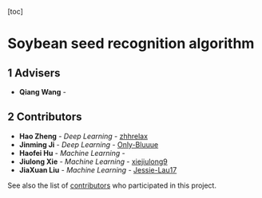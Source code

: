 [toc]

# **Soybean seed recognition algorithm**

## **1 Advisers**
* **Qiang Wang** - []()

## **2 Contributors**
* **Hao Zheng** - *Deep Learning* - [zhhrelax](https://github.com/zhhrelax)
* **Jinming Ji** - *Deep Learning* - [Only-Bluuue](https://github.com/Only-Bluuue)
* **Haofei Hu** - *Machine Learning* - []()
* **Jiulong Xie** - *Machine Learning* - [xiejiulong9](https://github.com/xiejiulong9)
* **JiaXuan Liu** - *Machine Learning* - [Jessie-Lau17](https://github.com/Jessie-Lau17)
 
See also the list of [contributors](https://github.com/Jessie-Lau17/Soybean-seed-recognition-algorithm/graphs/contributors) who participated in this project.
